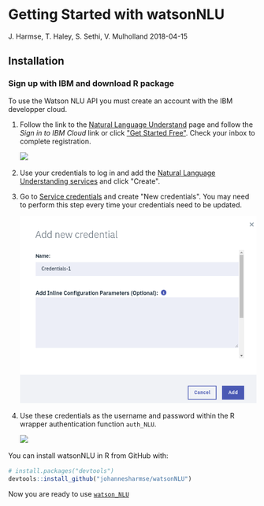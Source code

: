 
Getting Started with watsonNLU
==============================

J. Harmse, T. Haley, S. Sethi, V. Mulholland 2018-04-15

Installation
------------

### Sign up with IBM and download R package

To use the Watson NLU API you must create an account with the IBM developper cloud.

1.  Follow the link to the [Natural Language Understand](https://www.ibm.com/watson/developercloud/natural-language-understanding/api/v1/) page and follow the *Sign in to IBM Cloud* link or click ["Get Started Free"](https://console.bluemix.net/registration?target=%2Fcatalog%2Fservices%2Fnatural-language-understanding%3FhideTours%3Dtrue%26cm_mmc%3DOSocial_Tumblr-_-Watson%2BCore_Watson%2BCore%2B-%2BPlatform-_-WW_WW-_-wdc-ref%26cm_mmc%3DOSocial_Tumblr-_-Watson%2BCore_Watson%2BCore%2B-%2BPlatform-_-WW_WW-_-wdc-ref%26cm_mmca1%3D000000OF%26cm_mmca2%3D10000409_). Check your inbox to complete registration.

    ![](../doc/pictures/readme/1_addservice.png)

2.  Use your credentials to log in and add the [Natural Language Understanding services](https://console.bluemix.net/catalog/services/natural-language-understanding) and click "Create".

3.  Go to [Service credentials](https://console.bluemix.net/services/natural-language-understanding/3464cdba-a428-4934-945e-3dfd87d4e49c/?paneId=credentials&new=true&env_id=ibm:yp:us-south&org=89ae7f05-90ac-4efa-a089-e0a83704a79e&space=24853127-1fa6-4544-9835-e230bed91e8e) and create "New credentials". You may need to perform this step every time your credentials need to be updated.

    ![](../doc/pictures/readme/2_newcredentials.png)

4.  Use these credentials as the username and password within the R wrapper authentication function `auth_NLU`.

    ![](../doc/pictures/readme/3_viewcreds.png)

You can install watsonNLU in R from GitHub with:

``` r
# install.packages("devtools")
devtools::install_github("johannesharmse/watsonNLU")
```

Now you are ready to use [`watson_NLU`]()
